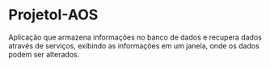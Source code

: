 # ProjetoI-AOS
Aplicação que armazena informações no banco de dados e recupera dados através de serviços, exibindo as informações em um janela, onde os dados podem ser alterados.
